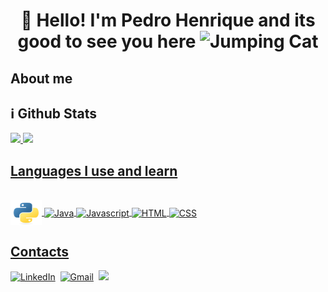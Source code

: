   <h1 align="center"> 👋 Hello! I'm Pedro Henrique and its good to see you here  <img width="40%" src="https://media.tenor.com/8HaTOA3o0OoAAAAi/pixel-cat.gif" alt="Jumping Cat" /> </h1>
  

## About me 

## ℹ️ Github Stats
<div>
<a href="https://github.com/phmelosilva">
<img height="180em" src="https://github-readme-stats.vercel.app/api?username=phmelosilva&show_icons=true&theme=dracula&include_all_commits=true&count_private=true"/>
<img height="180em" src="https://github-readme-stats.vercel.app/api/top-langs/?username=phmelosilva&layout=compact&langs_count=7&theme=dracula"/>
</div>

## Languages I use and learn

  <div style="display: inline_block"><br>
  <img align="center" alt="Python" height="40" width="50" src="https://raw.githubusercontent.com/devicons/devicon/master/icons/python/python-original.svg">
  <img align="center" alt="Java" height="40" width="50" src="https://cdn.jsdelivr.net/gh/devicons/devicon/icons/java/java-original.svg" />
  <img align="center" alt="Javascript" height="40" width="50" src="https://cdn.jsdelivr.net/gh/devicons/devicon/icons/javascript/javascript-original.svg" />   
  <img align="center" alt="HTML" height="40" width="50" src="https://cdn.jsdelivr.net/gh/devicons/devicon/icons/html5/html5-original.svg" />
  <img align="center" alt="CSS" height="40" width="50" src="https://cdn.jsdelivr.net/gh/devicons/devicon/icons/css3/css3-original.svg" />
                          
  </div>
  
##

## Contacts
  <div> 
<a href="https://www.linkedin.com/in/phmelosilva/"><img src="https://img.shields.io/badge/linkedin-%230077B5.svg?&style=for-the-badge&logo=linkedin&logoColor=white" alt="LinkedIn" /></a>&nbsp;
<a href="mailto:pedrodsm1819@gmail.com"><img src="https://img.shields.io/badge/gmail-%23D14836.svg?&style=for-the-badge&logo=gmail&logoColor=white" alt="Gmail"/></a>&nbsp;
 <a href="https://www.instagram.com/phmelosilva/" target="_blank"><img src="https://img.shields.io/badge/Instagram-E4405F?style=for-the-badge&logo=instagram&logoColor=white" target="_blank"></a> 

  </div>
 
  ## 


